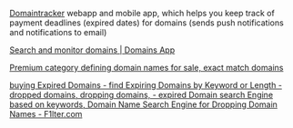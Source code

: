
[Domaintracker](https://domaintracker.app/)
webapp and mobile app, which helps you keep track of payment deadlines (expired dates) for domains (sends push notifications and notifications to email)

[Search and monitor domains | Domains App](https://dmns.app/)

[Premium category defining domain names for sale, exact match domains](https://names.com/)

[buying Expired Domains - find Expiring Domains by Keyword or Length - dropped domains, dropping domains, - expired Domain search Engine based on keywords, Domain Name Search Engine for Dropping Domain Names - F1lter.com](https://f1lter.com/)
